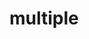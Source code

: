 # multiple

<!-- TODO-START
TODO: Fill short description here.

## Type signature

TODO: Fill type signature down below.

```
any ⇒ any
```

## Examples

TODO: List at least one example down below.

```javascript
multiple(); // ⇒ TODO
```

## Questions

TODO: List questions that may this function answers.
TODO-END -->
